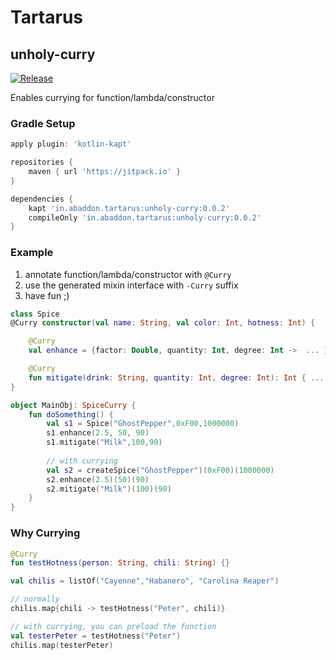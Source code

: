 # Tartarus 

## unholy-curry
[![Release](https://jitpack.io/v/in.abaddon/tartarus.svg)](https://jitpack.io/#in.abaddon/tartarus)

Enables currying for function/lambda/constructor

### Gradle Setup
```groovy
apply plugin: 'kotlin-kapt'

repositories {
    maven { url 'https://jitpack.io' }
}

dependencies {
    kapt 'in.abaddon.tartarus:unholy-curry:0.0.2'
    compileOnly 'in.abaddon.tartarus:unholy-curry:0.0.2'
}
```

### Example
1. annotate function/lambda/constructor with `@Curry`
2. use the generated mixin interface with `-Curry` suffix
3. have fun ;)
```kotlin
class Spice
@Curry constructor(val name: String, val color: Int, hotness: Int) {

    @Curry
    val enhance = {factor: Double, quantity: Int, degree: Int ->  ... }

    @Curry
    fun mitigate(drink: String, quantity: Int, degree: Int): Int { ... }
}

object MainObj: SpiceCurry {
    fun doSomething() {
        val s1 = Spice("GhostPepper",0xF00,1000000)
        s1.enhance(2.5, 50, 90)
        s1.mitigate("Milk",100,90)
        
        // with currying
        val s2 = createSpice("GhostPepper")(0xF00)(1000000)
        s2.enhance(2.5)(50)(90)
        s2.mitigate("Milk")(100)(90)
    }
}
```

### Why Currying
```kotlin
@Curry
fun testHotness(person: String, chili: String) {}

val chilis = listOf("Cayenne","Habanero", "Carolina Reaper")

// normally
chilis.map{chili -> testHotness("Peter", chili)}

// with currying, you can preload the function
val testerPeter = testHotness("Peter")
chilis.map(testerPeter)
```
